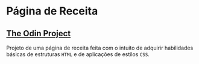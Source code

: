# Página de Receita 
## [The Odin Project](https://www.theodinproject.com/)

Projeto de uma página de receita feita com o intuito de adquirir habilidades básicas de estruturas `HTML` e de aplicações de estilos `CSS`. 